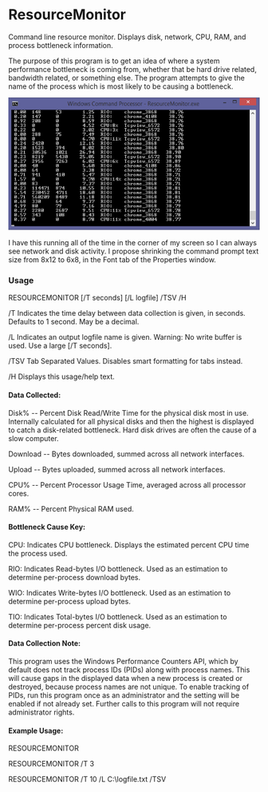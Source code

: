 # ResourceMonitor
Command line resource monitor. Displays disk, network, CPU, RAM, and process bottleneck information.

The purpose of this program is to get an idea of where a system performance bottleneck is coming from, whether that be hard drive related, bandwidth related, or something else. The program attempts to give the name of the process which is most likely to be causing a bottleneck. 

![No graphs to read, only numbers.](sample_output.png)

I have this running all of the time in the corner of my screen so I can always see network and disk activity. I propose shrinking the command prompt text size from 8x12 to 6x8, in the Font tab of the Properties window. 

### Usage

RESOURCEMONITOR [/T seconds] [/L logfile] /TSV /H

 /T	Indicates the time delay between data collection is given, in seconds.
    	Defaults to 1 second. May be a decimal.

 /L	Indicates an output logfile name is given.
    	Warning: No write buffer is used. Use a large [/T seconds].

 /TSV	Tab Separated Values. Disables smart formatting for tabs instead.

 /H	Displays this usage/help text.


#### Data Collected:

 Disk% -- Percent Disk Read/Write Time for the physical disk most in use.
      	Internally calculated for all physical disks and then the highest is
      	displayed to catch a disk-related bottleneck.
      	Hard disk drives are often the cause of a slow computer.

 Download -- Bytes downloaded, summed across all network interfaces.

 Upload -- Bytes uploaded, summed across all network interfaces.

 CPU% -- Percent Processor Usage Time, averaged across all processor cores.

 RAM% -- Percent Physical RAM used.


#### Bottleneck Cause Key:

 CPU:	Indicates CPU bottleneck.
     	Displays the estimated percent CPU time the process used.

 RIO:	Indicates Read-bytes I/O bottleneck.
     	Used as an estimation to determine per-process download bytes.

 WIO:	Indicates Write-bytes I/O bottleneck.
     	Used as an estimation to determine per-process upload bytes.

 TIO:	Indicates Total-bytes I/O bottleneck.
     	Used as an estimation to determine per-process percent disk usage.


#### Data Collection Note:

This program uses the Windows Performance Counters API, which by 
default does not track process IDs (PIDs) along with process names. 
This will cause gaps in the displayed data when a new process is 
created or destroyed, because process names are not unique. To enable 
tracking of PIDs, run this program once as an administrator and the 
setting will be enabled if not already set. Further calls to this 
program will not require administrator rights.


#### Example Usage:

RESOURCEMONITOR

RESOURCEMONITOR /T 3

RESOURCEMONITOR /T 10 /L C:\logfile.txt /TSV
